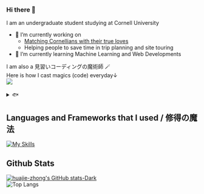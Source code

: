 ### Hi there 👋  
I am an undergraduate student studying at Cornell University

- 🔭 I’m currently working on
  - [Matching Cornellians with their true loves](https://github.com/Perfect-Match-Org/perfect-match-web)
  - Helping people to save time in trip planning and site touring
- 🌱 I’m currently learning Machine Learning and Web Developments

I am also a 見習いコーディングの魔術師 🪄<br>
Here is how I cast magics (code) everyday↓ <br>
<img src="https://github.com/huajie-zhong/huajie-zhong/blob/main/assets/magic.gif">

<details><summary>🐟</summary><b>Sakana!</b><br><img src="https://github.com/huajie-zhong/huajie-zhong/blob/main/assets/Sakana.gif"><br>credits: 大伏アオ </details>

## Languages and Frameworks that I used / 修得の魔法
[![My Skills](https://skillicons.dev/icons?i=py,flask,nodejs,postman,java,ocaml,vscode,html,js,css,docker,aws,gcp,git,ts,latex,mysql,next,vite,vue,react,mongo,tailwind,c&perline=12&theme=dark)](https://skillicons.dev)

## Github Stats
[![huajie-zhong's GitHub stats-Dark](https://github-readme-stats-delta-puce-46.vercel.app/api?username=huajie-zhong&rank_icon=github&show_icons=true&theme=tokyonight#gh-dark-mode-only)](https://github.com/huajie-zhong/github-readme-stats#gh-dark-mode-only) <br>
![Top Langs](https://github-readme-stats.vercel.app/api/top-langs/?username=huajie-zhong&theme=tokyonight&show_icons=true&layout=compact&langs_count=5)
